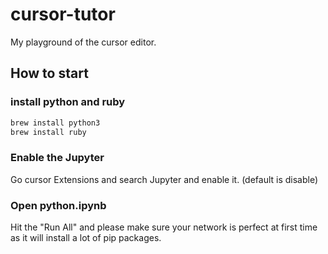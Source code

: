 # cursor-tutor

My playground of the cursor editor.

## How to start

### install python and ruby

```bash
brew install python3
brew install ruby
```

### Enable the Jupyter

Go cursor Extensions and search Jupyter and enable it. (default is disable)


### Open python.ipynb

Hit the "Run All" and please make sure your network is perfect at first time as it will install a lot of pip packages.
